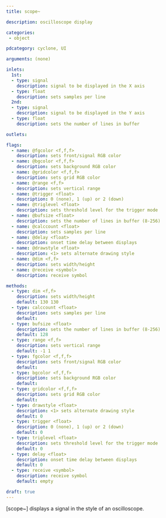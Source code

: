 ```yaml
---
title: scope~

description: oscilloscope display

categories:
 - object

pdcategory: cyclone, UI

arguments: (none)

inlets:
  1st:
  - type: signal
    description: signal to be displayed in the X axis
  - type: float
    description: sets samples per line
  2nd:
  - type: signal
    description: signal to be displayed in the Y axis
  - type: float
    description: sets the number of lines in buffer

outlets:

flags:
  - name: @fgcolor <f,f,f>
    description: sets front/signal RGB color
  - name: @bgcolor <f,f,f>
    description: sets background RGB color
  - name: @gridcolor <f,f,f>
    description: sets grid RGB color
  - name: @range <f,f>
    description: sets vertical range 
  - name: @trigger <float>
    description: 0 (none), 1 (up) or 2 (down) 
  - name: @triglevel <float>
    description: sets threshold level for the trigger mode 
  - name: @bufsize <float>
    description: sets the number of lines in buffer (8-256)
  - name: @calccount <float>
    description: sets samples per line
  - name: @delay <float>
    description: onset time delay between displays
  - name: @drawstyle <float>
    description: <1> sets alternate drawing style 
  - name: @dim <f,f>
    description: sets width/height
  - name: @receive <symbol>
    description: receive symbol  

methods:
  - type: dim <f,f>
    description: sets width/height 
    default: 130 130
  - type: calccount <float>
    description: sets samples per line
    default: 
  - type: bufsize <float>
    description: sets the number of lines in buffer (8-256)
    default: 128
  - type: range <f,f>
    description: sets vertical range 
    default: -1 1
  - type: fgcolor <f,f,f>
    description: sets front/signal RGB color
    default: 
  - type: bgcolor <f,f,f>
    description: sets background RGB color
    default:
  - type: gridcolor <f,f,f>
    description: sets grid RGB color
    default:
  - type: drawstyle <float>
    description: <1> sets alternate drawing style 
    default: 0
  - type: trigger <float>
    description: 0 (none), 1 (up) or 2 (down) 
    default: 0
  - type: triglevel <float>
    description: sets threshold level for the trigger mode 
    default: 0
  - type: delay <float>
    description: onset time delay between displays
    default: 0
  - type: receive <symbol>
    description: receive symbol 
    default: empty

draft: true
---
```


[scope~] displays a signal in the style of an oscilloscope.
